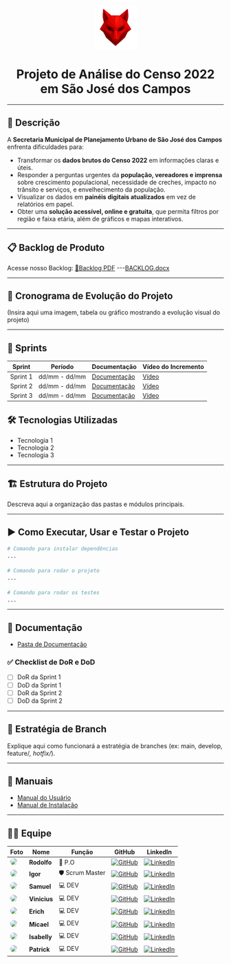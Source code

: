 <div align="center">
  <img src="misc/Backlog/225861760.png" alt="Logo do Projeto" width="100"/>
</div>

<h1 align="center">Projeto de Análise do Censo 2022 em São José dos Campos</h1>

---

## 📝 Descrição

A **Secretaria Municipal de Planejamento Urbano de São José dos Campos** enfrenta dificuldades para:

- Transformar os **dados brutos do Censo 2022** em informações claras e úteis.  
- Responder a perguntas urgentes da **população, vereadores e imprensa** sobre crescimento populacional, necessidade de creches, impacto no trânsito e serviços, e envelhecimento da população.  
- Visualizar os dados em **painéis digitais atualizados** em vez de relatórios em papel.  
- Obter uma **solução acessível, online e gratuita**, que permita filtros por região e faixa etária, além de gráficos e mapas interativos.  

---

## 📋 Backlog de Produto
Acesse nosso Backlog:
[📄Backlog PDF](misc/Backlog/BACKLOG%20(1).pdf)
---[BACKLOG.docx](https://github.com/user-attachments/files/22211632/BACKLOG.docx)

---

## 📆 Cronograma de Evolução do Projeto
(Insira aqui uma imagem, tabela ou gráfico mostrando a evolução visual do projeto)

---

## 🔄 Sprints
| Sprint | Período | Documentação | Vídeo do Incremento |
|--------|----------|--------------|----------------------|
| Sprint 1 | dd/mm - dd/mm | [Documentação](#) | [Vídeo](#) |
| Sprint 2 | dd/mm - dd/mm | [Documentação](#) | [Vídeo](#) |
| Sprint 3 | dd/mm - dd/mm | [Documentação](#) | [Vídeo](#) |



## 🛠 Tecnologias Utilizadas
- Tecnologia 1  
- Tecnologia 2  
- Tecnologia 3  

---

## 🏗 Estrutura do Projeto
Descreva aqui a organização das pastas e módulos principais.

---

## ▶️ Como Executar, Usar e Testar o Projeto
```bash
# Comando para instalar dependências
...

# Comando para rodar o projeto
...

# Comando para rodar os testes
...
```

---

## 📂 Documentação
- [Pasta de Documentação](#)

### ✅ Checklist de DoR e DoD
- [ ] DoR da Sprint 1  
- [ ] DoD da Sprint 1  
- [ ] DoR da Sprint 2  
- [ ] DoD da Sprint 2  

---

## 🌱 Estratégia de Branch
Explique aqui como funcionará a estratégia de branches (ex: main, develop, feature/*, hotfix/*).

---

## 📖 Manuais
- [Manual do Usuário](#)  
- [Manual de Instalação](#)  

---

## 👨‍💻 Equipe

<div align="center">

| Foto | Nome | Função | GitHub | LinkedIn |
|------|------|--------|--------|----------|
| <img src="https://media.licdn.com/dms/image/v2/C4E03AQFReXUOoOyjHA/profile-displayphoto-shrink_200_200/profile-displayphoto-shrink_200_200/0/1650547636367?e=1759968000&v=beta&t=kblvmQkGcVoF9lfCIjyvze0X8_yUqChfutqY99Yapro" width="100" style="border-radius:50%"/> | **Rodolfo** | 👑 P.O | [![GitHub](https://img.shields.io/badge/-GitHub-black?style=flat-square&logo=github)](https://github.com/teuusuario) | [![LinkedIn](https://img.shields.io/badge/-LinkedIn-blue?style=flat-square&logo=linkedin)](https://linkedin.com/in/teulinkedin) |
| <img src="https://media.licdn.com/dms/image/v2/D4D03AQEw9VDUxHOlQw/profile-displayphoto-shrink_200_200/profile-displayphoto-shrink_200_200/0/1678970447839?e=1759968000&v=beta&t=Iz89XeoehA2agv6u9c84DGcy9y-soKNy1gX97-ku6ps" width="100" style="border-radius:50%"/> | **Igor** | 🛡 Scrum Master | [![GitHub](https://img.shields.io/badge/-GitHub-black?style=flat-square&logo=github)](https://github.com/IgorMartins0729) | [![LinkedIn](https://img.shields.io/badge/-LinkedIn-blue?style=flat-square&logo=linkedin)](https://www.linkedin.com/in/igormrtns/) |
| <img src="https://media.licdn.com/dms/image/v2/D4D03AQEgRUZ5NP9p1w/profile-displayphoto-shrink_200_200/B4DZVIEy.6HwBo-/0/1740670972598?e=1759968000&v=beta&t=e8Ajyf6tvcdJ9xjB2LWi0QCV_zkDcoKefN7N4wIF-9k" width="100" style="border-radius:50%"/> | **Samuel** | 💻 DEV | [![GitHub](https://img.shields.io/badge/-GitHub-black?style=flat-square&logo=github)](https://github.com/Rlopes2005) | [![LinkedIn](https://img.shields.io/badge/-LinkedIn-blue?style=flat-square&logo=linkedin)](https://www.linkedin.com/in/samuel-lopes-6b2492287/) |
| <img src="https://media.licdn.com/dms/image/v2/D4D03AQHVQXzKwONKBA/profile-displayphoto-scale_200_200/B4DZikgPkdH4AY-/0/1755106573326?e=1759968000&v=beta&t=oOz2GJK2COhKYDX4CmocIoiQDylHjndPVhfBrnEmNWM" width="100" style="border-radius:50%"/> | **Vinicius** | 💻 DEV | [![GitHub](https://img.shields.io/badge/-GitHub-black?style=flat-square&logo=github)](https://github.com/usuario3) | [![LinkedIn](https://img.shields.io/badge/-LinkedIn-blue?style=flat-square&logo=linkedin)](https://linkedin.com/in/usuario3) |
| <img src="https://media.licdn.com/dms/image/v2/D4D03AQHxY6tlM47X6Q/profile-displayphoto-shrink_200_200/B4DZSqctnjHIAY-/0/1738026442318?e=1759968000&v=beta&t=PRdLP1vJTsmyNQHp7IsTagG-JUF0zNLK-ViIBLIgMjI" width="100" style="border-radius:50%"/> | **Erich** | 💻 DEV | [![GitHub](https://img.shields.io/badge/-GitHub-black?style=flat-square&logo=github)](https://github.com/usuario3) | [![LinkedIn](https://img.shields.io/badge/-LinkedIn-blue?style=flat-square&logo=linkedin)](https://linkedin.com/in/usuario3) |
| <img src="https://media.licdn.com/dms/image/v2/D4D03AQF9zCcA0dvJhg/profile-displayphoto-scale_200_200/B4DZiHX9jQH4AY-/0/1754617864010?e=1759968000&v=beta&t=LH7oMNUsQ9PHorOzOWq7xLcaxja5TyoNl_8qY_KIGPQ" width="100" style="border-radius:50%"/> | **Micael** | 💻 DEV | [![GitHub](https://img.shields.io/badge/-GitHub-black?style=flat-square&logo=github)](https://github.com/usuario3) | [![LinkedIn](https://img.shields.io/badge/-LinkedIn-blue?style=flat-square&logo=linkedin)](https://linkedin.com/in/usuario3) |
| <img src="https://media.licdn.com/dms/image/v2/D4D03AQFHKZMMa7-XnQ/profile-displayphoto-shrink_200_200/profile-displayphoto-shrink_200_200/0/1714172341713?e=1759968000&v=beta&t=CYluIwSDMOALIk73P45GzvwD8eUJ0dcRJ8mlizD8_5w" width="100" style="border-radius:50%"/> | **Isabelly** | 💻 DEV | [![GitHub](https://img.shields.io/badge/-GitHub-black?style=flat-square&logo=github)](https://github.com/usuario3) | [![LinkedIn](https://img.shields.io/badge/-LinkedIn-blue?style=flat-square&logo=linkedin)](https://linkedin.com/in/usuario3) |
| <img src="https://media.licdn.com/dms/image/v2/D4D03AQFt3nwhJx5QUA/profile-displayphoto-scale_200_200/B4DZiP8N4fG8AY-/0/1754761585646?e=1759968000&v=beta&t=oRGz9JAsNZH39bV-DDouVUCOrJeuBaO-WyAD1Nml8Ic" width="100" style="border-radius:50%"/> | **Patrick** | 💻 DEV | [![GitHub](https://img.shields.io/badge/-GitHub-black?style=flat-square&logo=github)](https://github.com/usuario3) | [![LinkedIn](https://img.shields.io/badge/-LinkedIn-blue?style=flat-square&logo=linkedin)](https://linkedin.com/in/usuario3) |

</div>

